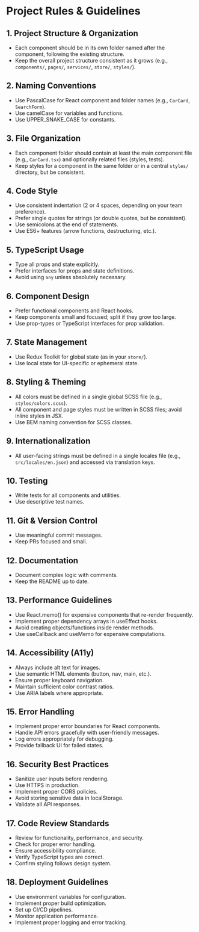 # Project Rules & Guidelines

## 1. Project Structure & Organization
- Each component should be in its own folder named after the component, following the existing structure.
- Keep the overall project structure consistent as it grows (e.g., `components/`, `pages/`, `services/`, `store/`, `styles/`).

## 2. Naming Conventions
- Use PascalCase for React component and folder names (e.g., `CarCard`, `SearchForm`).
- Use camelCase for variables and functions.
- Use UPPER_SNAKE_CASE for constants.

## 3. File Organization
- Each component folder should contain at least the main component file (e.g., `CarCard.tsx`) and optionally related files (styles, tests).
- Keep styles for a component in the same folder or in a central `styles/` directory, but be consistent.

## 4. Code Style
- Use consistent indentation (2 or 4 spaces, depending on your team preference).
- Prefer single quotes for strings (or double quotes, but be consistent).
- Use semicolons at the end of statements.
- Use ES6+ features (arrow functions, destructuring, etc.).

## 5. TypeScript Usage
- Type all props and state explicitly.
- Prefer interfaces for props and state definitions.
- Avoid using `any` unless absolutely necessary.

## 6. Component Design
- Prefer functional components and React hooks.
- Keep components small and focused; split if they grow too large.
- Use prop-types or TypeScript interfaces for prop validation.

## 7. State Management
- Use Redux Toolkit for global state (as in your `store/`).
- Use local state for UI-specific or ephemeral state.

## 8. Styling & Theming
- All colors must be defined in a single global SCSS file (e.g., `styles/colors.scss`).
- All component and page styles must be written in SCSS files; avoid inline styles in JSX.
- Use BEM naming convention for SCSS classes.

## 9. Internationalization
- All user-facing strings must be defined in a single locales file (e.g., `src/locales/en.json`) and accessed via translation keys.

## 10. Testing
- Write tests for all components and utilities.
- Use descriptive test names.

## 11. Git & Version Control
- Use meaningful commit messages.
- Keep PRs focused and small.

## 12. Documentation
- Document complex logic with comments.
- Keep the README up to date.

## 13. Performance Guidelines
- Use React.memo() for expensive components that re-render frequently.
- Implement proper dependency arrays in useEffect hooks.
- Avoid creating objects/functions inside render methods.
- Use useCallback and useMemo for expensive computations.

## 14. Accessibility (A11y)
- Always include alt text for images.
- Use semantic HTML elements (button, nav, main, etc.).
- Ensure proper keyboard navigation.
- Maintain sufficient color contrast ratios.
- Use ARIA labels where appropriate.

## 15. Error Handling
- Implement proper error boundaries for React components.
- Handle API errors gracefully with user-friendly messages.
- Log errors appropriately for debugging.
- Provide fallback UI for failed states.

## 16. Security Best Practices
- Sanitize user inputs before rendering.
- Use HTTPS in production.
- Implement proper CORS policies.
- Avoid storing sensitive data in localStorage.
- Validate all API responses.

## 17. Code Review Standards
- Review for functionality, performance, and security.
- Check for proper error handling.
- Ensure accessibility compliance.
- Verify TypeScript types are correct.
- Confirm styling follows design system.

## 18. Deployment Guidelines
- Use environment variables for configuration.
- Implement proper build optimization.
- Set up CI/CD pipelines.
- Monitor application performance.
- Implement proper logging and error tracking.